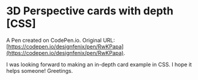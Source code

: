 # 3D Perspective cards with depth [CSS]

A Pen created on CodePen.io. Original URL: [https://codepen.io/designfenix/pen/RwKPapa](https://codepen.io/designfenix/pen/RwKPapa).

I was looking forward to making an in-depth card example in CSS. I hope it helps someone! Greetings.